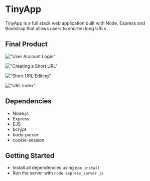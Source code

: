 # TinyApp

TinyApp is a full stack web application built with Node, Express and Bootstrap that allows users to shorten long URLs

## Final Product

!["User Account Login"](https://github.com/ar4sdoteth/tinyapp/blob/master/images/TinyApp_Login.png?raw=true)

!["Creating a Short URL"](https://github.com/ar4sdoteth/tinyapp/blob/master/images/TinyApp_NewURL.png?raw=true)

!["Short URL Editing"](https://github.com/ar4sdoteth/tinyapp/blob/master/images/TinyApp_Edit.png?raw=true)

!["URL Index"](https://github.com/ar4sdoteth/tinyapp/blob/master/images/TinyApp_URL-Index.png?raw=true)

## Dependencies
  - Node.js
  - Express
  - EJS
  - bcrypt
  - body-parser
  - cookie-session


## Getting Started
  - Install all dependencies using `npm install`
  - Run the server with `node express_server.js`
